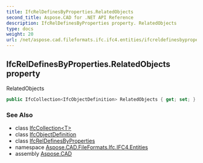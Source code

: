 ```yaml
---
title: IfcRelDefinesByProperties.RelatedObjects
second_title: Aspose.CAD for .NET API Reference
description: IfcRelDefinesByProperties property. RelatedObjects
type: docs
weight: 20
url: /net/aspose.cad.fileformats.ifc.ifc4.entities/ifcreldefinesbyproperties/relatedobjects/
---
```

## IfcRelDefinesByProperties.RelatedObjects property

RelatedObjects

```csharp
public IfcCollection<IfcObjectDefinition> RelatedObjects { get; set; }
```

### See Also

* class [IfcCollection&lt;T&gt;](../../../aspose.cad.fileformats.ifc/ifccollection-1/)
* class [IfcObjectDefinition](../../ifcobjectdefinition/)
* class [IfcRelDefinesByProperties](../)
* namespace [Aspose.CAD.FileFormats.Ifc.IFC4.Entities](../../ifcreldefinesbyproperties/)
* assembly [Aspose.CAD](../../../)



